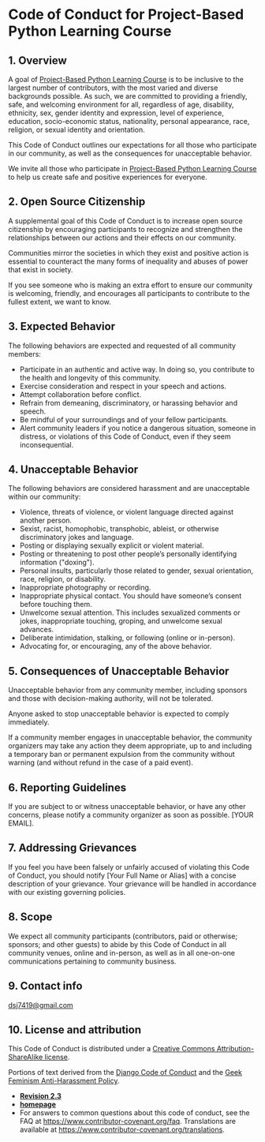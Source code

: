 # Code of Conduct for Project-Based Python Learning Course

## 1. Overview

A goal of [Project-Based Python Learning Course](https://github.com/dsj7419/python-learning-by-projects) is to be inclusive to the largest number of contributors, with the most varied and diverse backgrounds possible. As such, we are committed to providing a friendly, safe, and welcoming environment for all, regardless of age, disability, ethnicity, sex, gender identity and expression, level of experience, education, socio-economic status, nationality, personal appearance, race, religion, or sexual identity and orientation.

This Code of Conduct outlines our expectations for all those who participate in our community, as well as the consequences for unacceptable behavior.

We invite all those who participate in [Project-Based Python Learning Course](https://github.com/dsj7419/python-learning-by-projects) to help us create safe and positive experiences for everyone.

## 2. Open Source Citizenship

A supplemental goal of this Code of Conduct is to increase open source citizenship by encouraging participants to recognize and strengthen the relationships between our actions and their effects on our community.

Communities mirror the societies in which they exist and positive action is essential to counteract the many forms of inequality and abuses of power that exist in society.

If you see someone who is making an extra effort to ensure our community is welcoming, friendly, and encourages all participants to contribute to the fullest extent, we want to know.

## 3. Expected Behavior

The following behaviors are expected and requested of all community members:

- Participate in an authentic and active way. In doing so, you contribute to the health and longevity of this community.
- Exercise consideration and respect in your speech and actions.
- Attempt collaboration before conflict.
- Refrain from demeaning, discriminatory, or harassing behavior and speech.
- Be mindful of your surroundings and of your fellow participants.
- Alert community leaders if you notice a dangerous situation, someone in distress, or violations of this Code of Conduct, even if they seem inconsequential.

## 4. Unacceptable Behavior

The following behaviors are considered harassment and are unacceptable within our community:

- Violence, threats of violence, or violent language directed against another person.
- Sexist, racist, homophobic, transphobic, ableist, or otherwise discriminatory jokes and language.
- Posting or displaying sexually explicit or violent material.
- Posting or threatening to post other people’s personally identifying information ("doxing").
- Personal insults, particularly those related to gender, sexual orientation, race, religion, or disability.
- Inappropriate photography or recording.
- Inappropriate physical contact. You should have someone’s consent before touching them.
- Unwelcome sexual attention. This includes sexualized comments or jokes, inappropriate touching, groping, and unwelcome sexual advances.
- Deliberate intimidation, stalking, or following (online or in-person).
- Advocating for, or encouraging, any of the above behavior.

## 5. Consequences of Unacceptable Behavior

Unacceptable behavior from any community member, including sponsors and those with decision-making authority, will not be tolerated.

Anyone asked to stop unacceptable behavior is expected to comply immediately.

If a community member engages in unacceptable behavior, the community organizers may take any action they deem appropriate, up to and including a temporary ban or permanent expulsion from the community without warning (and without refund in the case of a paid event).

## 6. Reporting Guidelines

If you are subject to or witness unacceptable behavior, or have any other concerns, please notify a community organizer as soon as possible. [YOUR EMAIL].

## 7. Addressing Grievances

If you feel you have been falsely or unfairly accused of violating this Code of Conduct, you should notify [Your Full Name or Alias] with a concise description of your grievance. Your grievance will be handled in accordance with our existing governing policies.

## 8. Scope

We expect all community participants (contributors, paid or otherwise; sponsors; and other guests) to abide by this Code of Conduct in all community venues, online and in-person, as well as in all one-on-one communications pertaining to community business.

## 9. Contact info

dsj7419@gmail.com

## 10. License and attribution

This Code of Conduct is distributed under a [Creative Commons Attribution-ShareAlike license](http://creativecommons.org/licenses/by-sa/3.0/).

Portions of text derived from the [Django Code of Conduct](https://www.djangoproject.com/conduct/) and the [Geek Feminism Anti-Harassment Policy](http://geekfeminism.wikia.com/wiki/Conference_anti-harassment/Policy).

- **[Revision 2.3](https://www.contributor-covenant.org/version/2/3/code_of_conduct)**
- **[homepage](https://www.contributor-covenant.org)**
- For answers to common questions about this code of conduct, see the FAQ at https://www.contributor-covenant.org/faq. Translations are available at https://www.contributor-covenant.org/translations.